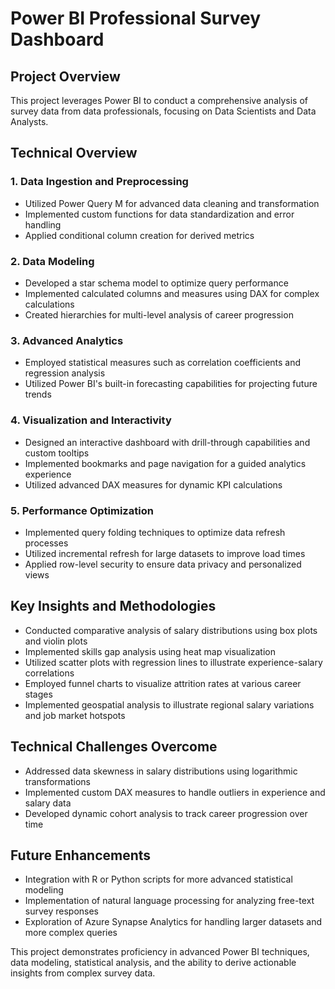 # Power BI Professional Survey Dashboard

## Project Overview
This project leverages Power BI to conduct a comprehensive analysis of survey data from data professionals, focusing on Data Scientists and Data Analysts.

## Technical Overview

### 1. Data Ingestion and Preprocessing
- Utilized Power Query M for advanced data cleaning and transformation
- Implemented custom functions for data standardization and error handling
- Applied conditional column creation for derived metrics

### 2. Data Modeling
- Developed a star schema model to optimize query performance
- Implemented calculated columns and measures using DAX for complex calculations
- Created hierarchies for multi-level analysis of career progression

### 3. Advanced Analytics
- Employed statistical measures such as correlation coefficients and regression analysis
- Utilized Power BI's built-in forecasting capabilities for projecting future trends

### 4. Visualization and Interactivity
- Designed an interactive dashboard with drill-through capabilities and custom tooltips
- Implemented bookmarks and page navigation for a guided analytics experience
- Utilized advanced DAX measures for dynamic KPI calculations

### 5. Performance Optimization
- Implemented query folding techniques to optimize data refresh processes
- Utilized incremental refresh for large datasets to improve load times
- Applied row-level security to ensure data privacy and personalized views

## Key Insights and Methodologies
- Conducted comparative analysis of salary distributions using box plots and violin plots
- Implemented skills gap analysis using heat map visualization
- Utilized scatter plots with regression lines to illustrate experience-salary correlations
- Employed funnel charts to visualize attrition rates at various career stages
- Implemented geospatial analysis to illustrate regional salary variations and job market hotspots

## Technical Challenges Overcome
- Addressed data skewness in salary distributions using logarithmic transformations
- Implemented custom DAX measures to handle outliers in experience and salary data
- Developed dynamic cohort analysis to track career progression over time

## Future Enhancements
- Integration with R or Python scripts for more advanced statistical modeling
- Implementation of natural language processing for analyzing free-text survey responses
- Exploration of Azure Synapse Analytics for handling larger datasets and more complex queries

This project demonstrates proficiency in advanced Power BI techniques, data modeling, statistical analysis, and the ability to derive actionable insights from complex survey data.
